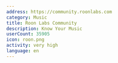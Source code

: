 ```yaml
---
address: https://community.roonlabs.com
category: Music
title: Roon Labs Community
description: Know Your Music
userCount: 35905
icon: roon.png
activity: very high
language: en
---
```

